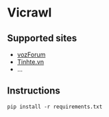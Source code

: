 # Vicrawl

## Supported sites
- [vozForum](https://voz.vn/)
- [Tinhte.vn](https://tinhte.vn/)
- ...

## Instructions
```commandline
pip install -r requirements.txt
```

